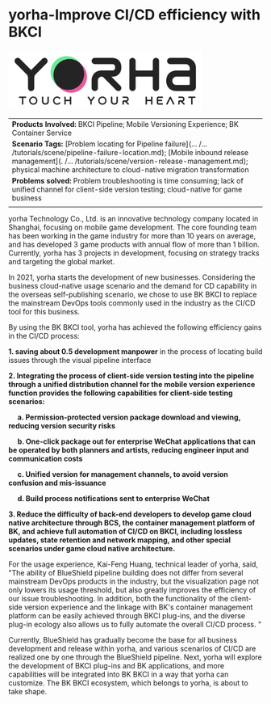 # yorha-Improve CI/CD efficiency with BKCI

![](../../.gitbook/assets/image-yorha-logo.png) 

||
|:-|
|**Products Involved:** BKCI Pipeline; Mobile Versioning Experience; BK Container Service|
|**Scenario Tags:** [Problem locating for Pipeline failure](... /... /tutorials/scene/pipeline-failure-location.md); [Mobile inbound release management](. /... /tutorials/scene/version-release-management.md); physical machine architecture to cloud-native migration transformation|
|**Problems solved:** Problem troubleshooting is time consuming; lack of unified channel for client-side version testing; cloud-native for game business|
| |



yorha Technology Co., Ltd. is an innovative technology company located in Shanghai, focusing on mobile game development. The core founding team has been working in the game industry for more than 10 years on average, and has developed 3 game products with annual flow of more than 1 billion. Currently, yorha has 3 projects in development, focusing on strategy tracks and targeting the global market.  

In 2021, yorha starts the development of new businesses. Considering the business cloud-native usage scenario and the demand for CD capability in the overseas self-publishing scenario, we chose to use BK BKCI to replace the mainstream DevOps tools commonly used in the industry as the CI/CD tool for this business. 


By using the BK BKCI tool, yorha has achieved the following efficiency gains in the CI/CD process:

 **1. saving about 0.5 development manpower** in the process of locating build issues through the visual pipeline interface

**2. Integrating the process of client-side version testing into the pipeline through a unified distribution channel for the mobile version experience function provides the following capabilities for client-side testing scenarios:**

&emsp; **a. Permission-protected version package download and viewing, reducing version security risks**
    
&emsp; **b. One-click package out for enterprise WeChat applications that can be operated by both planners and artists, reducing engineer input and communication costs**
    
&emsp; **c. Unified version for management channels, to avoid version confusion and mis-issuance**
    
&emsp; **d. Build process notifications sent to enterprise WeChat**

**3. Reduce the difficulty of back-end developers to develop game cloud native architecture through BCS, the container management platform of BK, and achieve full automation of CI/CD on BKCI, including lossless updates, state retention and network mapping, and other special scenarios under game cloud native architecture.** 
            

For the usage experience, Kai-Feng Huang, technical leader of yorha, said, "The ability of BlueShield pipeline building does not differ from several mainstream DevOps products in the industry, but the visualization page not only lowers its usage threshold, but also greatly improves the efficiency of our issue troubleshooting. In addition, both the functionality of the client-side version experience and the linkage with BK's container management platform can be easily achieved through BKCI plug-ins, and the diverse plug-in ecology also allows us to fully automate the overall CI/CD process. " 

Currently, BlueShield has gradually become the base for all business development and release within yorha, and various scenarios of CI/CD are realized one by one through the BlueShield pipeline. Next, yorha will explore the development of BKCI plug-ins and BK applications, and more capabilities will be integrated into BK BKCI in a way that yorha can customize. The BK BKCI ecosystem, which belongs to yorha, is about to take shape.

